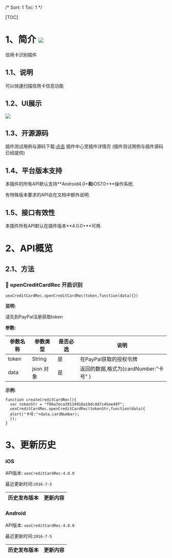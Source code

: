 /*
Sort: 1
Toc: 1
*/

[TOC]
# 1、简介 [![](http://appcan-download.oss-cn-beijing.aliyuncs.com/%E5%85%AC%E6%B5%8B%2Fgf.png)]()<ignore>
信用卡识别插件
## 1.1、说明<ignore>
可以快速扫描信用卡信息功能
## 1.2、UI展示<ignore>
 ![](http://newdocx.appcan.cn/docximg/130030c2015p6e16c.png)
## 1.3、开源源码<ignore>
插件测试用例与源码下载:[点击](http://plugin.appcan.cn/details.html?id=164_index) 插件中心至插件详情页 (插件测试用例与插件源码已经提供)
## 1.4、平台版本支持<ignore>

本插件的所有API默认支持**Android4.0+**和**iOS7.0+**操作系统.

有特殊版本要求的API会在文档中额外说明.

## 1.5、接口有效性<ignore>

本插件所有API默认在插件版本**4.0.0+**可用.
# 2、API概览<ignore>

## 2.1、方法<ignore>
### 🍭 openCreditCardRec 开启识别

`uexCreditCardRec.openCreditCardRec(token,function(data){})`

**说明:**

请先到PayPal注册获取token 

**参数:**

| 参数名称  | 参数类型    | 是否必选 | 说明                          |
| ----- | ------- | ---- | --------------------------- |
| token | String  | 是    | 在PayPal获取的授权令牌              |
| data  | json 对象 | 是    | 返回的数据,格式为{cardNumber:"卡号" } |
**示例:**

```
function createCreditCardRec(){
  var tokenStr = "f06a7eca39134918a18dc4d7c45ee49f";
  uexCreditCardRec.openCreditCardRec(tokenStr,function(data){
  alert("卡号:"+data.cardNumber);
  });
}
```


# 3、更新历史<ignore>

### iOS<ignore>

API版本: `uexCreditCardRec-4.0.0`

最近更新时间:`2016-7-5`

| 历史发布版本 | 更新内容                                     |
| ------ | ---------------------------------------- |

### Android<ignore>

API版本: `uexCreditCardRec-4.0.0`

最近更新时间:`2016-7-5`

| 历史发布版本 | 更新内容                          |
| ------ | ----------------------------- |
